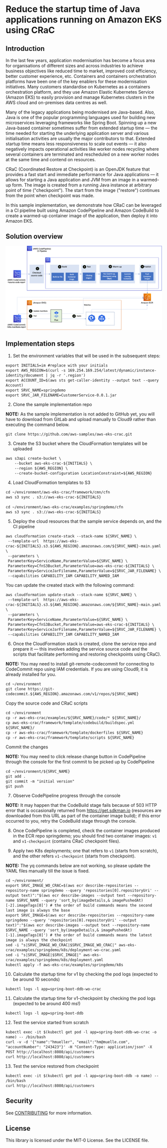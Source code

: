 # Reduce the startup time of Java applications running on Amazon EKS using CRaC
## Introduction

In the last few years, application modernisation has become a focus area for organisations of different sizes and across industries to achieve business objectives like reduced time to market, improved cost efficiency, better customer experience, etc. Containers and containers orchestration platforms have been one of the key enablers for these modernisation initiatives. Many customers standardise on Kubernetes as a containers orchestration platform, and they use Amazon Elastic Kubernetes Service (Amazon EKS) to easily provision and manage Kubernetes clusters in the AWS cloud and on-premises data centres as well.

Many of the legacy applications being modernised are Java-based. Also, Java is one of the popular programming languages used for building new microservices leveraging frameworks like Spring Boot. Spinning up a new Java-based container sometimes suffer from extended startup time — the time needed for starting the underlying application server and various initialisation activities are usually the major contributors to that. Extended startup time means less responsiveness to scale out events — it also negatively impacts operational activities like worker nodes recycling where several containers are terminated and rescheduled on a new worker nodes at the same time and contend on resources.

CRaC (Coordinated Restore at Checkpoint) is an OpenJDK feature that provides a fast start and immediate performance for Java applications — it allows for starting a Java application and JVM from an image in a warmed-up form. The image is created from a running Java instance at arbitrary point of time ("checkpoint"). The start from the image ("restore") continues from the point when checkpoint was made.

In this sample implementation, we demonstrate how CRaC can be leveraged in a CI pipeline built using Amazon CodePipeline and Amazon CodeBuild to create a warmed-up container image of the application, then deploy it into Amazon EKS.

## Solution overview
![Image of Clone button](images/architecture.png)

## Implementation steps

1. Set the environment variables that will be used in the subsequent steps:
```
export INITIALS=im #replace with your initials
export AWS_REGION=$(curl -s 169.254.169.254/latest/dynamic/instance-identity/document | jq -r '.region')
export ACCOUNT_ID=$(aws sts get-caller-identity --output text --query Account)
export SRVC_NAME=springdemo
export SRVC_JAR_FILENAME=CustomerService-0.0.1.jar
```

2. Clone the sample implementation repo

**NOTE:** As the sample implementation is not added to GitHub yet, you will have to download from GitLab and upload manually to Cloud9 rather than executing the command below.

```
git clone https://github.com/aws-samples/aws-eks-crac.git
```

3. Create the S3 bucket where the CloudFormation templates will be uploaded
```
aws s3api create-bucket \
    --bucket aws-eks-crac-${INITIALS} \
    --region ${AWS_REGION} \
    --create-bucket-configuration LocationConstraint=${AWS_REGION}
```

4. Load CloudFormation templates to S3

```
cd ~/environment/aws-eks-crac/framework/cmn/cfn
aws s3 sync . s3://aws-eks-crac-${INITIALS}

cd ~/environment/aws-eks-crac/examples/springdemo/cfn
aws s3 sync . s3://aws-eks-crac-${INITIALS}
```

5. Deploy the cloud resources that the sample service depends on, and the CI pipeline

```
aws cloudformation create-stack --stack-name ${SRVC_NAME} \
 --template-url  https://aws-eks-crac-${INITIALS}.s3.${AWS_REGION}.amazonaws.com/${SRVC_NAME}-main.yaml \
 --parameters \
 ParameterKey=ServiceName,ParameterValue=${SRVC_NAME} \
 ParameterKey=CfnS3Bucket,ParameterValue=aws-eks-crac-${INITIALS} \
 ParameterKey=ServiceJarFilename,ParameterValue=${SRVC_JAR_FILENAME} \
 --capabilities CAPABILITY_IAM CAPABILITY_NAMED_IAM
```

You can update the created stack with the following command:
```
aws cloudformation update-stack --stack-name ${SRVC_NAME} \
 --template-url  https://aws-eks-crac-${INITIALS}.s3.${AWS_REGION}.amazonaws.com/${SRVC_NAME}-main.yaml \
 --parameters \
 ParameterKey=ServiceName,ParameterValue=${SRVC_NAME} \
 ParameterKey=CfnS3Bucket,ParameterValue=aws-eks-crac-${INITIALS} \
 ParameterKey=ServiceJarFilename,ParameterValue=${SRVC_JAR_FILENAME} \
 --capabilities CAPABILITY_IAM CAPABILITY_NAMED_IAM
```

6. Once the CloudFormation stack is created, clone the service repo and prepare it — this involves adding the service source code and the scripts that facilitate performing and restoring checkpoints using CRaC).

**NOTE:** You may need to install git-remote-codecommit for connecting to CodeCommit repo using IAM credentials. If you are using Cloud9, it is already installed for you.

```
cd ~/environment
git clone https://git-codecommit.${AWS_REGION}.amazonaws.com/v1/repos/${SRVC_NAME}
```

Copy the source code and CRaC scripts
```
cd ~/environment
cp -r aws-eks-crac/examples/${SRVC_NAME}/code/* ${SRVC_NAME}/
cp aws-eks-crac/framework/template/codebuild/buildspec.yml ${SRVC_NAME}/
cp -r aws-eks-crac/framework/template/dockerfiles ${SRVC_NAME}
cp -r aws-eks-crac/framework/template/scripts ${SRVC_NAME}
```

Commit the changes

**NOTE:** You may need to click release change button in CodePipeline through the console for the first commit to be picked up by CodePipeline

```
cd ~/environment/${SRVC_NAME}
git add .
git commit -m "initial version"
git push
```

7.  Observe CodePipeline progress through the console

**NOTE:** It may happen that the CodeBuild stage fails because of 503 HTTP error that is occasionally returned from https://get.sdkman.io (resources are downloaded from this URL as part of the container image build); if this error occurred to you, retry the CodeBuild stage through the console.

8. Once CodePipeline is completed, check the container images produced in the ECR repo springdemo; you should find two container images: `v1` and `v1-checkpoint` (contains CRaC checkpoint files).

9. Apply two K8s deployments; one that refers to `v1` (starts from scratch), and the other refers `v1-checkpoint` (starts from checkpoint).

**NOTE:** The yq commands below are not working, so please update the YAML files manually till the issue is fixed.

```
cd ~/environment/
export SRVC_IMAGE_WO_CRAC=$(aws ecr describe-repositories --repository-name springdemo --query 'repositories[0].repositoryUri' --output text)":"$(aws ecr describe-images --output text --repository-name $SRVC_NAME --query 'sort_by(imageDetails,& imagePushedAt)[-2].imageTags[0]') # the order of build commands means the second last image is always the base
export SRVC_IMAGE=$(aws ecr describe-repositories --repository-name springdemo --query 'repositories[0].repositoryUri' --output text)":"$(aws ecr describe-images --output text --repository-name $SRVC_NAME --query 'sort_by(imageDetails,& imagePushedAt)[-1].imageTags[0]') # the order of build commands means the latest image is always the checkpoint
sed -i "s|SRVC_IMAGE_WO_CRAC|$SRVC_IMAGE_WO_CRAC|" aws-eks-crac/examples/springdemo/k8s/deployment-wo-crac.yaml
sed -i "s|SRVC_IMAGE|$SRVC_IMAGE|" aws-eks-crac/examples/springdemo/k8s/deployment.yaml
kubectl apply -f aws-eks-crac/examples/springdemo/k8s
```

10. Calculate the startup time for v1 by checking the pod logs (expected to be around 10 seconds)

```
kubectl logs -l app=spring-boot-ddb-wo-crac
```

11. Calculate the startup time for v1-checkpoint by checking the pod logs (expected to be around 400 ms!)

```
kubectl logs -l app=spring-boot-ddb
```

12. Test the service started from scratch
```
kubectl exec -it $(kubectl get pod -l app=spring-boot-ddb-wo-crac -o name) -- /bin/bash
curl -v -d '{"name":"hmueller", "email":"hm@muelle.com", "accountNumber": "243423"}' -H "Content-Type: application/json" -X POST http://localhost:8080/api/customers
curl http://localhost:8080/api/customers
```


13. Test the service restored from checkpoint
```
kubectl exec -it $(kubectl get pod -l app=spring-boot-ddb -o name) -- /bin/bash
curl http://localhost:8080/api/customers
```



## Security

See [CONTRIBUTING](CONTRIBUTING.md#security-issue-notifications) for more information.

## License

This library is licensed under the MIT-0 License. See the LICENSE file.



